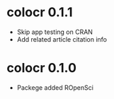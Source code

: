 # colocr 0.1.1

* Skip app testing on CRAN
* Add related article citation info

# colocr 0.1.0

* Packege added ROpenSci



